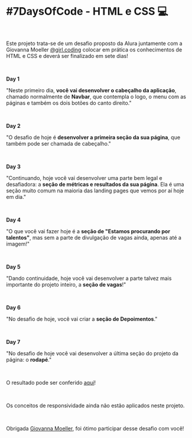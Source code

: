# \#7DaysOfCode - HTML e CSS 💻

<br>

Este projeto trata-se de um desafio proposto da Alura juntamente com a Giovanna Moeller [@girl.coding](https://www.instagram.com/girl.coding/) colocar em prática os conhecimentos de HTML e CSS e deverá ser finalizado em sete dias! 

<br>

**Day 1**

"Neste primeiro dia, **você vai desenvolver o cabeçalho da aplicação**, chamado normalmente de **Navbar**, que contempla o logo, o menu com as páginas e também os dois botões do canto direito."

<br>

**Day 2**

"O desafio de hoje é **desenvolver a primeira seção da sua página**, que também pode ser chamada de cabeçalho."

<br>

**Day 3**

"Continuando, hoje você vai desenvolver uma parte bem legal e desafiadora: a **seção de métricas e resultados da sua página**. Ela é uma seção muito comum na maioria das landing pages que vemos por aí hoje em dia."

<br>

**Day 4**

"O que você vai fazer hoje é a **seção de "Estamos procurando por talentos"**, mas sem a parte de divulgação de vagas ainda, apenas até a imagem!"

<br>

**Day 5**

"Dando continuidade, hoje você vai desenvolver a parte talvez mais importante do projeto inteiro, a **seção de vagas**!"

<br>

**Day 6**

"No desafio de hoje, você vai criar a **seção de Depoimentos**."

<br>

**Day 7**

"No desafio de hoje você vai desenvolver a última seção do projeto da página: o **rodapé**."

<br>

O resultado pode ser conferido [aqui](https://fernandaneeri.github.io/7DaysOfCode_HTML_e_CSS/)!

<br>

Os conceitos de responsividade ainda não estão aplicados neste projeto.

<br>

Obrigada [Giovanna Moeller](https://www.instagram.com/girl.coding/), foi ótimo participar desse desafio com você!
